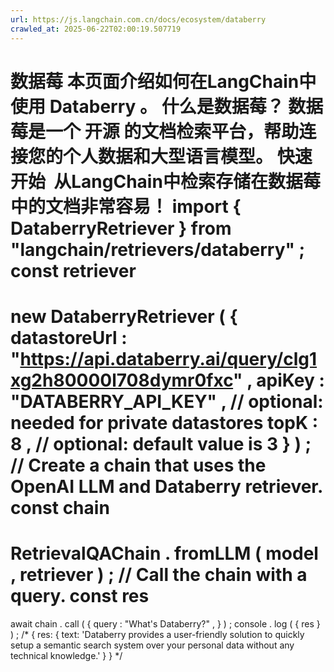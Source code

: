 ```yaml
---
url: https://js.langchain.com.cn/docs/ecosystem/databerry
crawled_at: 2025-06-22T02:00:19.507719
---
```


数据莓
本页面介绍如何在LangChain中使用
Databerry
。
什么是数据莓？
​
数据莓是一个
开源
的文档检索平台，帮助连接您的个人数据和大型语言模型。
快速开始
​
从LangChain中检索存储在数据莓中的文档非常容易！
import
{
DataberryRetriever
}
from
"langchain/retrievers/databerry"
;
const
retriever
=
new
DataberryRetriever
(
{
datastoreUrl
:
"https://api.databerry.ai/query/clg1xg2h80000l708dymr0fxc"
,
apiKey
:
"DATABERRY_API_KEY"
,
// optional: needed for private datastores
topK
:
8
,
// optional: default value is 3
}
)
;
// Create a chain that uses the OpenAI LLM and Databerry retriever.
const
chain
=
RetrievalQAChain
.
fromLLM
(
model
,
retriever
)
;
// Call the chain with a query.
const
res
=
await
chain
.
call
(
{
query
:
"What's Databerry?"
,
}
)
;
console
.
log
(
{
res
}
)
;
/*
{
res: {
text: 'Databerry provides a user-friendly solution to quickly setup a semantic search system over your personal data without any technical knowledge.'
}
}
*/